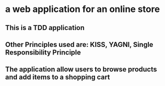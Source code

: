 # a web application for an online store

## This is a TDD application

## Other Principles used are: KISS, YAGNI, Single Responsibility Principle

## The application allow users to browse products and add items to a shopping cart


